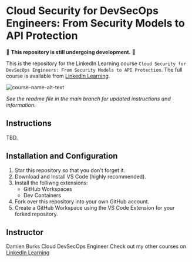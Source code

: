# Cloud Security for DevSecOps Engineers: From Security Models to API Protection

:construction: **This repository is still undergoing development.** :construction:

This is the repository for the LinkedIn Learning course `Cloud Security for DevSecOps Engineers: From Security Models to API Protection`. The full course is available from [LinkedIn Learning][lil-course-url].

![course-name-alt-text][lil-thumbnail-url]

_See the readme file in the main branch for updated instructions and information._

## Instructions

TBD.

## Installation and Configuration

1. Star this repository so that you don't forget it.
1. Download and Install VS Code (highly recommended).
1. Install the folliwng extensions:
   - GitHub Workspaces
   - Dev Containers
1. Fork over this repository into your own GitHub account.
1. Create a GitHub Workspace using the VS Code Extension for your forked repository.

## Instructor

Damien Burks
Cloud DevSecOps Engineer
Check out my other courses on [LinkedIn Learning](0)

<!-- README Links -->

[0]: # "Replace these placeholder URLs with actual course URLs"
[lil-course-url]: https://www.linkedin.com/learning/
[lil-thumbnail-url]: https://media.licdn.com/dms/image/v2/D4E0DAQG0eDHsyOSqTA/learning-public-crop_675_1200/B4EZVdqqdwHUAY-/0/1741033220778?e=2147483647&v=beta&t=FxUDo6FA8W8CiFROwqfZKL_mzQhYx9loYLfjN-LNjgA
